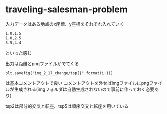 # traveling-salesman-problem
入力データはある地点のx座標、y座標をそれぞれ入れていく
```:input.txt
1.0,1.5
1.0,2.5
3.5,4.4
```
といった感じ

出力は距離とpngファイルがでてくる
```
plt.savefig("img_2_17_change/tsp{}".format(i+1)) 
```
は基本コメントアウトで良い
コメントアウトを外せばimgファイルにpngファイルが生成される(imgフォルダは自動生成されないので事前に作っておく必要あり)

tsp2は部分的交叉と転座、tsp5は順序交叉と転座を用いている

